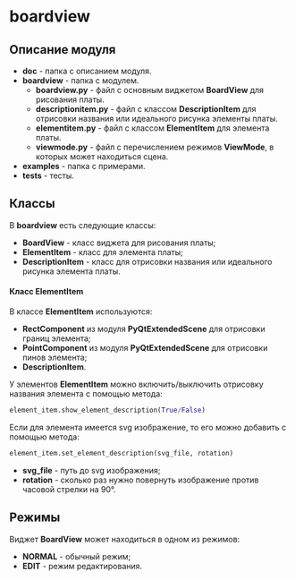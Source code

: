 # boardview

## Описание модуля

* **doc** - папка с описанием модуля.
* **boardview** - папка с модулем.
    * **boardview.py** - файл с основным виджетом **BoardView** для рисования платы.
    * **descriptionitem.py** - файл с классом **DescriptionItem** для отрисовки названия или идеального рисунка элементы платы.
    * **elementitem.py** - файл с классом **ElementItem** для элемента платы.
    * **viewmode.py** - файл с перечислением режимов **ViewMode**, в которых может находиться сцена.
* **examples** - папка с примерами.
* **tests** - тесты.

## Классы

В **boardview** есть следующие классы:

- **BoardView** - класс виджета для рисования платы;
- **ElementItem** - класс для элемента платы;
- **DescriptionItem** - класс для отрисовки названия или идеального рисунка элемента платы.

#### Класс **ElementItem**

В классе **ElementItem** используются:

- **RectComponent** из модуля **PyQtExtendedScene** для отрисовки границ элемента;
- **PointComponent** из модуля **PyQtExtendedScene** для отрисовки пинов элемента;
- **DescriptionItem**.

У элементов **ElementItem** можно включить/выключить отрисовку названия элемента с помощью метода:

```python
element_item.show_element_description(True/False)
```

Если для элемента имеется svg изображение, то его можно добавить с помощью метода:

```python
element_item.set_element_description(svg_file, rotation)
```

- **svg_file** - путь до svg изображения;
- **rotation** - сколько раз нужно повернуть изображение против часовой стрелки на 90°.

## Режимы

Виджет **BoardView** может находиться в одном из режимов:

* **NORMAL** - обычный режим;
* **EDIT** - режим редактирования.
